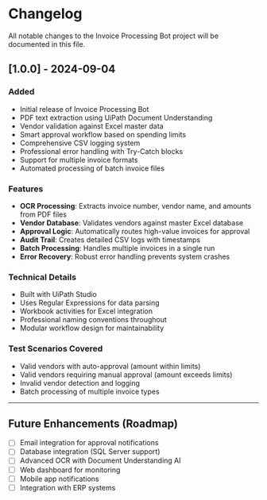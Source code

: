 # Changelog

All notable changes to the Invoice Processing Bot project will be documented in this file.

## [1.0.0] - 2024-09-04

### Added
- Initial release of Invoice Processing Bot
- PDF text extraction using UiPath Document Understanding
- Vendor validation against Excel master data
- Smart approval workflow based on spending limits
- Comprehensive CSV logging system
- Professional error handling with Try-Catch blocks
- Support for multiple invoice formats
- Automated processing of batch invoice files

### Features
- **OCR Processing**: Extracts invoice number, vendor name, and amounts from PDF files
- **Vendor Database**: Validates vendors against master Excel database
- **Approval Logic**: Automatically routes high-value invoices for approval
- **Audit Trail**: Creates detailed CSV logs with timestamps
- **Batch Processing**: Handles multiple invoices in a single run
- **Error Recovery**: Robust error handling prevents system crashes

### Technical Details
- Built with UiPath Studio
- Uses Regular Expressions for data parsing
- Workbook activities for Excel integration
- Professional naming conventions throughout
- Modular workflow design for maintainability

### Test Scenarios Covered
- Valid vendors with auto-approval (amount within limits)
- Valid vendors requiring manual approval (amount exceeds limits)
- Invalid vendor detection and logging
- Batch processing of multiple invoice types

---

## Future Enhancements (Roadmap)
- [ ] Email integration for approval notifications
- [ ] Database integration (SQL Server support)
- [ ] Advanced OCR with Document Understanding AI
- [ ] Web dashboard for monitoring
- [ ] Mobile app notifications
- [ ] Integration with ERP systems